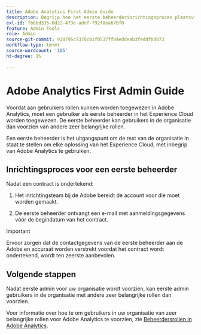```yaml
---
title: Adobe Analytics First Admin Guide
description: Begrijp hoe het eerste beheerderinrichtingsproces plaatsvindt en volgende stappen
exl-id: fbbbd335-0d22-473e-adef-f92f8eab7bf0
feature: Admin Tools
role: Admin
source-git-commit: 938795c7378cb1f0537ff84eddeab3feddf8d073
workflow-type: tm+mt
source-wordcount: '185'
ht-degree: 1%

---
```


# Adobe Analytics First Admin Guide

Voordat aan gebruikers rollen kunnen worden toegewezen in Adobe Analytics, moet een gebruiker als eerste beheerder in het Experience Cloud worden toegewezen. De eerste beheerder kan gebruikers in de organisatie dan voorzien van andere zeer belangrijke rollen.

Een eerste beheerder is het uitgangspunt om de rest van de organisatie in staat te stellen om elke oplossing van het Experience Cloud, met inbegrip van Adobe Analytics te gebruiken.

## Inrichtingsproces voor een eerste beheerder

Nadat een contract is ondertekend:

1. Het inrichtingsteam bij de Adobe bereidt de account voor die moet worden gemaakt.

1. De eerste beheerder ontvangt een e-mail met aanmeldingsgegevens vóór de begindatum van het contract.

>[!IMPORTANT]
>
>   Ervoor zorgen dat de contactgegevens van de eerste beheerder aan de Adobe en accuraat worden verstrekt voordat het contract wordt ondertekend, wordt ten zeerste aanbevolen.

## Volgende stappen

Nadat eerste admin voor uw organisatie wordt voorzien, kan eerste admin gebruikers in de organisatie met andere zeer belangrijke rollen dan voorzien.

Voor informatie over hoe te om gebruikers in uw organisatie van zeer belangrijke rollen voor Adobe Analytics te voorzien, zie [Beheerdersrollen in Adobe Analytics](/help/admin/admin-console/admin-roles-in-analytics.md).
